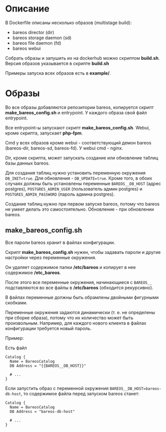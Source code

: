 # Описание

В Dockerfile описаны несколько образов (multistage build):

- bareos director (dir)
- bareos storage daemon (sd)
- bareos file daemon (fd)
- bareos webui

Собрать образы и запушить их на dockerhub можно скриптом **build.sh**.
Версия образов указывается в скрипте **build.sh**

Примеры запуска всех образов есть в **example/**.


# Образы

Во все образы добавляются репозитории bareos, копируется скрипт **make_bareos_config.sh** и
entrypoint. У каждого образа свой файл entrypoint.

Все entrypoint-ы запускают скрипт **make_bareos_config.sh**.
Webui, кроме скрипта, запускает **php-fpm**.

Cmd у всех образов кроме webui - соответствующий демон bareos (bareos-dir, bareos-sd, bareos-fd).
У webui cmd - nginx.

Dir, кроме скрипта, может запускать создание или обновление таблиц базы данных bareos.

Для создания таблиц нужно установить переменную окружения ``DB_INIT=true``. Для обновления -
``DB_UPDATE=true``. Кроме того, в обоих случаях должны быть установлены переменные
``BAREOS__DB_HOST`` (адрес postgres), ``POSTGRES_ADMIN_USER`` (пользователь админ postgres) и
``POSTGRES_ADMIN_PASSWORD`` (пароль админа postgres).

Создание таблиц нужно при первом запуске bareos, потому что bareos не умеет делать это
самостоятельно. Обновление - при обновлении bareos.

## make_bareos_config.sh

Все пароли bareos хранит в файлах конфигурации.

Скрипт **make_bareos_config.sh** нужен, чтобы задавать пароли и другие настройки через переменные
окружения.

Он удаляет содержимое папки **/etc/bareos** и копирует в нее содержимое **/etc_bareos**.

После этого все переменные окружения, начинающиеся с ``BAREOS__`` подставляются во все файлы
в **/etc/bareos** (обходится рекурсивно).

В файлах переменные должны быть обрамлены двойными фигурными скобками.

Переменные окружения задаются динамически (т. е. не определены при сборке образа), потому что
их количество может быть произвольным. Например, для каждого нового клиента в файлах конфигурации
требуется новый пароль.

Пример:

Есть файл

```nginx
Catalog {
  Name = BareosCatalog
  DB Address = "{{BAREOS__DB_HOST}}"

  # ...
}
```

Если запустить образ с переменной окружения ``BAREOS__DB_HOST=bareos-db-host``, то
содержимое файла перед запуском bareos станет:

```nginx
Catalog {
  Name = BareosCatalog
  DB Address = "bareos-db-host"

  # ...
}
```


